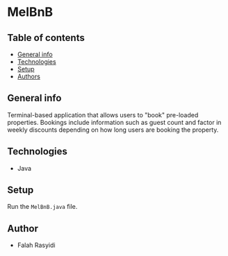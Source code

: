 # MelBnB

## Table of contents
* [General info](#general-info)
* [Technologies](#technologies)
* [Setup](#setup)
* [Authors](#authors)

## General info
Terminal-based application that allows users to "book" pre-loaded properties. Bookings include information such as guest count and factor in weekly discounts depending on how long users are booking the property.

## Technologies
* Java

## Setup
Run the `MelBnB.java` file.

## Author
* Falah Rasyidi